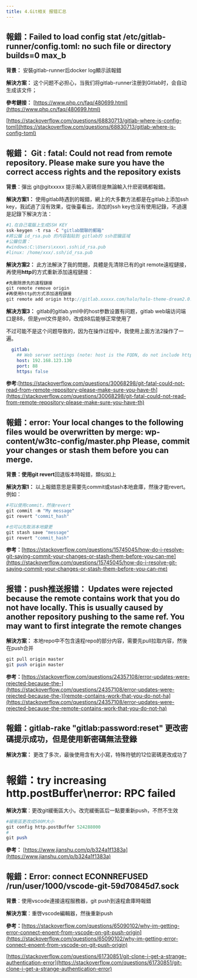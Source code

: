 ```yaml
---
title: 4.Git相关 报错汇总
---
```

## 報錯：Failed to load config stat /etc/gitlab-runner/config.toml: no such file or directory builds=0 max_b

**背景：** 安裝gitlab-runner后docker log顯示該報錯

**解決方案：** 这个问题不必担心，当我们将gitlab-runner注册到Gitlab时，会自动生成该文件；

**參考鏈接：** [https://www.php.cn/faq/480699.html](https://www.php.cn/faq/480699.html)

[https://stackoverflow.com/questions/68830713/gitlab-where-is-config-toml](https://stackoverflow.com/questions/68830713/gitlab-where-is-config-toml)

## **報錯：** Git : fatal: Could not read from remote repository. Please make sure you have the correct access rights and the repository exists

**背景**：彈出 git@gitxxxxx 提示輸入密碼但是無論輸入什麽密碼都報錯。

**解決方案1：** 使用gitlab時遇到的報錯，網上的大多數方法都是在gitlab上添加ssh key，我試過了沒有效果，從後臺看出，添加的ssh key也沒有使用記錄，不過還是記錄下解決方法：

```php
#1.在自己電腦上生成SSH KEY
ssk-keygen -t rsa -C "gitlab關聯的郵箱"
#將公鑰 id_rsa.pub 的内容黏貼到 gitlab的 ssh密鑰區域
#公鑰位置：
#windows:C:\Users\xxxx\.ssh\id_rsa.pub
#linux: /home/xxx/.ssh/id_rsa.pub
```

**解決方案2：** 此方法解決了我的問題，具體是先清除已有的git remote遠程鏈接，再使用**http**的方式重新添加遠程鏈接：

```csharp
#先刪除原先的遠程鏈接
git remote remove origin
#再使用http的方式添加遠程鏈接
git remote add origin http://gitlab.xxxxx.com/halo/halo-theme-dream2.0.git
```

**解决方案3：** gitlab的gitlab.yml中的host参数设置有问题，gitlab web端访问端口是88，但是yml文件是80，改成88后能够正常使用了

不过可能不是这个问题导致的，因为在操作过程中，我使用上面方法2操作了一遍。

```yaml
  gitlab:
    ## Web server settings (note: host is the FQDN, do not include http://)
    host: 192.168.123.130
    port: 88
    https: false
```

**参考:**[https://stackoverflow.com/questions/30068298/git-fatal-could-not-read-from-remote-repository-please-make-sure-you-have-th](https://stackoverflow.com/questions/30068298/git-fatal-could-not-read-from-remote-repository-please-make-sure-you-have-th)

## 報錯：error: Your local changes to the following files would be overwritten by merge: wp-content/w3tc-config/master.php Please, commit your changes or stash them before you can merge.

**背景：**使用**git revert**回退版本時報錯，類似如上

**解決方案1：** 以上報錯意思是需要先commit或stash本地倉庫，然後才能revert。例如：

```php
#可以使用commit，然後revert
git commit -m "My message"
git revert "commit_hash"

#也可以先取消本地變更
git stash save "message" 
git revert "commit_hash"
```

**参考：**[https://stackoverflow.com/questions/15745045/how-do-i-resolve-git-saying-commit-your-changes-or-stash-them-before-you-can-me](https://stackoverflow.com/questions/15745045/how-do-i-resolve-git-saying-commit-your-changes-or-stash-them-before-you-can-me)

## 报错：push推送报错： Updates were rejected because the remote contains work that you do not have locally. This is usually caused by another repository pushing to the same ref. You may want to first integrate the remote changes

**解決方案：** 本地repo中不包含遠程repo的部分内容，需要先pull拉取内容，然後在push合并

```perl
git pull origin master
git push origin master
```

**参考：**[https://stackoverflow.com/questions/24357108/error-updates-were-rejected-because-the-](https://stackoverflow.com/questions/24357108/error-updates-were-rejected-because-the-)[remote-contains-work-that-you-do-not-ha](https://stackoverflow.com/questions/24357108/error-updates-were-rejected-because-the-remote-contains-work-that-you-do-not-ha)

## 報錯：gitlab-rake "gitlab:password:reset" 更改密碼提示成功，但是使用新密碼無法登錄

**解決方案：** 更改了多次，最後使用含有大小寫，特殊符號的12位密碼更改成功了

# 報錯：try increasing http.postBuffer\nerror: RPC failed

**解決方案**：更改git緩衝區大小。改完緩衝區后一點要重新push，不然不生效

```perl
#緩衝區更改成500M大小
git config http.postBuffer 524288000
#
git push
```

 **參考：** [https://www.jianshu.com/p/b324a1f1383a](https://www.jianshu.com/p/b324a1f1383a)

## 報錯：Error: connect ECONNREFUSED /run/user/1000/vscode-git-59d70845d7.sock

**背景**：使用vscode連接遠程服務器，git push到遠程倉庫時報錯

**解決方案**：重啓vscode編輯器，然後重新push

**參考：**[https://stackoverflow.com/questions/65090102/why-im-getting-error-connect-enoent-from-vscode-on-git-push-origin](https://stackoverflow.com/questions/65090102/why-im-getting-error-connect-enoent-from-vscode-on-git-push-origin)

[https://stackoverflow.com/questions/61730851/git-clone-i-get-a-strange-authentication-error](https://stackoverflow.com/questions/61730851/git-clone-i-get-a-strange-authentication-error)
